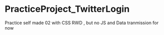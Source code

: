 # PracticeProject_TwitterLogin
Practice self made 02
with CSS RWD , but no JS and Data tranmission for now

